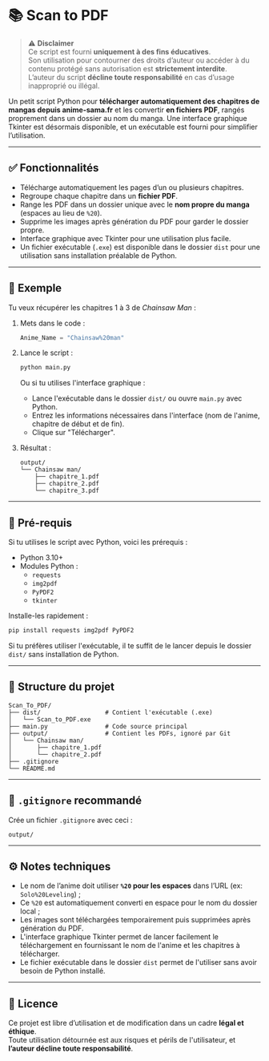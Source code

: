 # 📚 Scan to PDF

> ⚠️ **Disclaimer**  
> Ce script est fourni **uniquement à des fins éducatives**.  
> Son utilisation pour contourner des droits d’auteur ou accéder à du contenu protégé sans autorisation est **strictement interdite**.  
> L’auteur du script **décline toute responsabilité** en cas d’usage inapproprié ou illégal.

Un petit script Python pour **télécharger automatiquement des chapitres de mangas depuis anime-sama.fr** et les convertir **en fichiers PDF**, rangés proprement dans un dossier au nom du manga. Une interface graphique Tkinter est désormais disponible, et un exécutable est fourni pour simplifier l’utilisation.

---

## ✅ Fonctionnalités

- Télécharge automatiquement les pages d’un ou plusieurs chapitres.
- Regroupe chaque chapitre dans un **fichier PDF**.
- Range les PDF dans un dossier unique avec le **nom propre du manga** (espaces au lieu de `%20`).
- Supprime les images après génération du PDF pour garder le dossier propre.
- Interface graphique avec Tkinter pour une utilisation plus facile.
- Un fichier exécutable (`.exe`) est disponible dans le dossier `dist` pour une utilisation sans installation préalable de Python.

---

## 🧾 Exemple

Tu veux récupérer les chapitres 1 à 3 de *Chainsaw Man* :

1. Mets dans le code :
   ```python
   Anime_Name = "Chainsaw%20man"
   ```

2. Lance le script :
   ```bash
   python main.py
   ```

   Ou si tu utilises l'interface graphique :

   - Lance l'exécutable dans le dossier `dist/` ou ouvre `main.py` avec Python.
   - Entrez les informations nécessaires dans l'interface (nom de l'anime, chapitre de début et de fin).
   - Clique sur "Télécharger".

3. Résultat :
   ```
   output/
   └── Chainsaw man/
       ├── chapitre_1.pdf
       ├── chapitre_2.pdf
       └── chapitre_3.pdf
   ```

---

## 🧰 Pré-requis

Si tu utilises le script avec Python, voici les prérequis :

- Python 3.10+
- Modules Python :
  - `requests`
  - `img2pdf`
  - `PyPDF2`
  - `tkinter`

Installe-les rapidement :
```bash
pip install requests img2pdf PyPDF2
```

Si tu préfères utiliser l'exécutable, il te suffit de le lancer depuis le dossier `dist/` sans installation de Python.

---

## 📁 Structure du projet

```
Scan_To_PDF/
├── dist/                  # Contient l'exécutable (.exe)
│   └── Scan_to_PDF.exe
├── main.py                # Code source principal
├── output/                # Contient les PDFs, ignoré par Git
│   └── Chainsaw man/
│       ├── chapitre_1.pdf
│       └── chapitre_2.pdf
├── .gitignore
└── README.md
```

---

## 🛑 `.gitignore` recommandé

Crée un fichier `.gitignore` avec ceci :
```
output/
```

---

## ⚙️ Notes techniques

- Le nom de l’anime doit utiliser **`%20` pour les espaces** dans l’URL (ex: `Solo%20Leveling`) ;
- Ce `%20` est automatiquement converti en espace pour le nom du dossier local ;
- Les images sont téléchargées temporairement puis supprimées après génération du PDF.
- L'interface graphique Tkinter permet de lancer facilement le téléchargement en fournissant le nom de l'anime et les chapitres à télécharger.
- Le fichier exécutable dans le dossier `dist` permet de l'utiliser sans avoir besoin de Python installé.

---

## 📝 Licence

Ce projet est libre d’utilisation et de modification dans un cadre **légal et éthique**.  
Toute utilisation détournée est aux risques et périls de l'utilisateur, et **l’auteur décline toute responsabilité**.
